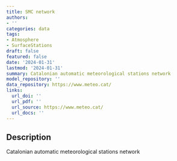 ```yaml
---
title: SMC network
authors:
- ''
categories: data
tags:
- Atmosphere
- SurfaceStations
draft: false
featured: false
date: '2024-01-31'
lastmod: '2024-01-31'
summary: Catalonian automatic meteorological stations network
model_repository: ''
data_repository: https://www.meteo.cat/
links:
  url_doi: ''
  url_pdf: ''
  url_source: https://www.meteo.cat/
  url_docs: ''
---
```


## Description

Catalonian automatic meteorological stations network

